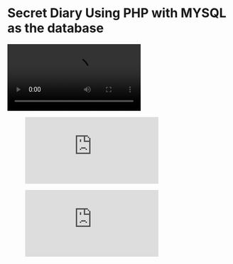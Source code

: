 # Secret Diary Using PHP with MYSQL as the database

![Video](Secret-Diary-using-PHP/code.mp4)
<!-- blank line -->
<figure class="video_container">
  <iframe src="https://drive.google.com/file/d/1YY6Nofv4H_DBSGV7pXhwb_HuKDRQ9IF2/preview" frameborder="0" allowfullscreen="true"> </iframe>
</figure>
<!-- blank line -->

<!-- blank line -->
<figure class="video_container">
  <iframe src="https://www.youtube.com/embed/enMumwvLAug" frameborder="0" allowfullscreen="true"> </iframe>
</figure>
<!-- blank line -->

<!-- ![Video](https://drive.google.com/file/d/1YY6Nofv4H_DBSGV7pXhwb_HuKDRQ9IF2/view?usp=sharing) -->